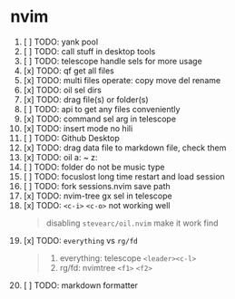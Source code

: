 # nvim

1. [ ] TODO: yank pool
2. [ ] TODO: call stuff in desktop tools
3. [ ] TODO: telescope handle sels for more usage
4. [x] TODO: qf get all files
5. [x] TODO: multi files operate: copy move del rename
6. [x] TODO: oil sel dirs
7. [x] TODO: drag file(s) or folder(s)
8. [ ] TODO: api to get any files conveniently
9. [x] TODO: command sel arg in telescope
10. [x] TODO: insert mode no hili
11. [ ] TODO: Github Desktop
12. [x] TODO: drag data file to markdown file, check them
13. [x] TODO: oil a: ~ z:
14. [ ] TODO: folder do not be music type
15. [ ] TODO: focuslost long time restart and load session
16. [ ] TODO: fork sessions.nvim save path
17. [x] TODO: nvim-tree gx sel in telescope
18. [x] TODO: `<c-i>` `<c-o>` not working well
    > disabling `stevearc/oil.nvim` make it work find
19. [x] TODO: `everything` vs `rg/fd`
    > 1. everything: telescope `<leader><c-l>`
    > 2. rg/fd: nvimtree `<f1>` `<f2>`
20. [ ] TODO: markdown formatter
